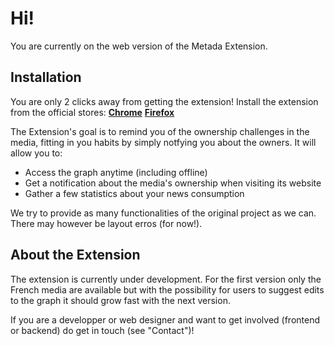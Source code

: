 # Hi!

You are currently on the web version of the Metada Extension. 

## Installation

You are only 2 clicks away from getting the extension! Install the extension from the official stores: [**Chrome**](https://bit.ly/metadaChrome) [**Firefox**](https://bit.ly/metadaFirefox)


The Extension's goal is to remind you of the ownership challenges in the media, fitting in you habits by simply notfying you about the owners. It will allow you to:

* Access the graph anytime (including offline)
* Get a notification about the media's ownership when visiting its website
* Gather a few statistics about your news consumption


We try to provide as many functionalities of the original project as we can. There may however be layout erros (for now!).

## About the Extension

The extension is currently under development. For the first version only the French media are available but with the possibility for users to suggest edits to the graph it should grow fast with the next version.


If you are a developper or web designer and want to get involved (frontend or backend) do get in touch (see "Contact")!
